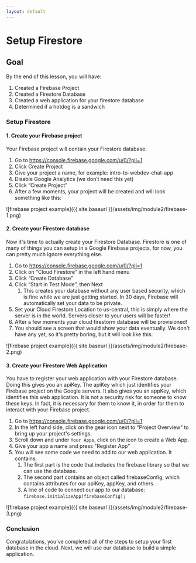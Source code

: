```yaml
---
layout: default
---
```


# Setup Firestore

## Goal
By the end of this lesson, you will have:

1. Created a Firebase Project
2. Created a Firestore Database
3. Created a web application for your firestore database
4. Determined if a hotdog is a sandwich


### Setup Firestore
#### 1. Create your Firebase project
Your Firebase project will contain your Firestore database.

1. Go to https://console.firebase.google.com/u/0/?pli=1
2. Click Create Project
3. Give your project a name, for example: intro-to-webdev-chat-app
4. Disable Google Analytics (we don’t need this yet)
5. Click “Create Project”
6. After a few moments, your project will be created and will look something like this:

![firebase project example]({{ site.baseurl }}/assets/img/module2/firebase-1.png)

#### 2. Create your Firestore database 
Now it's time to actually create your Firestore Database.  Firestore is one of many of things you can setup in a Google Firebase projects, for now, you can pretty much ignore everything else.

1. Go to https://console.firebase.google.com/u/0/?pli=1
2. Click on “Cloud Firestore” in the left hand menu
4. Click “Create Database”
5. Click “Start in Test Mode”, then Next
    1. This creates your database without any user based security, which is fine while we are just getting started.  In 30 days, Firebase will automatically set your data to be private.
6. Set your Cloud Firestore Location to us-central, this is simply where the server is in the world.  Servers closer to your users will be faster!
7. After a few moments your cloud firestorm database will be provisioned!  
8. You should see a screen that would show your data eventually.  We don't have any yet, so it's pretty boring, but it will look like this:

![firebase project example]({{ site.baseurl }}/assets/img/module2/firebase-2.png)

#### 3. Create your Firestore Web Application 
You have to register your web application with your Firestore database.  Doing this gives you an apiKey.  The apiKey which just identifies your Firebase project on the Google servers. It also gives you an appKey, which identifies this web application.  It is not a security risk for someone to know these keys. In fact, it is necessary for them to know it, in order for them to interact with your Firebase project. 

1. Go to https://console.firebase.google.com/u/0/?pli=1
2. In the left hand side, click on the gear icon next to “Project Overview” to bring up your project's settings.
3. Scroll down and under `Your Apps`, click on the icon to create a Web App.
4. Give your app a name and press "Register App"
4. You will see some code we need to add to our web application.  It contains:
    1. The first part is the code that includes the firebase library so that we can use the database.
    2. The second part contains an object called firebaseConfig, which contains attributes for our apiKey, appKey, and others.
    3. A line of code to connect our app to our database: `firebase.initializeApp(firebaseConfig);`

![firebase project example]({{ site.baseurl }}/assets/img/module2/firebase-3.png)

### Conclusion
Congratulations, you've completed all of the steps to setup your first database in the cloud.  Next, we will use our database to build a simple application.
